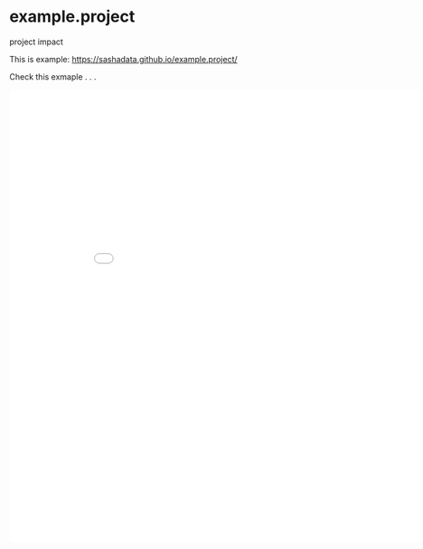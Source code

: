# example.project
project impact

This is example: https://sashadata.github.io/example.project/

Check this exmaple . . .
<iframe width="900" height="800" frameborder="0" scrolling="no" src="//plotly.com/~apugachev/5.embed"></iframe> 

